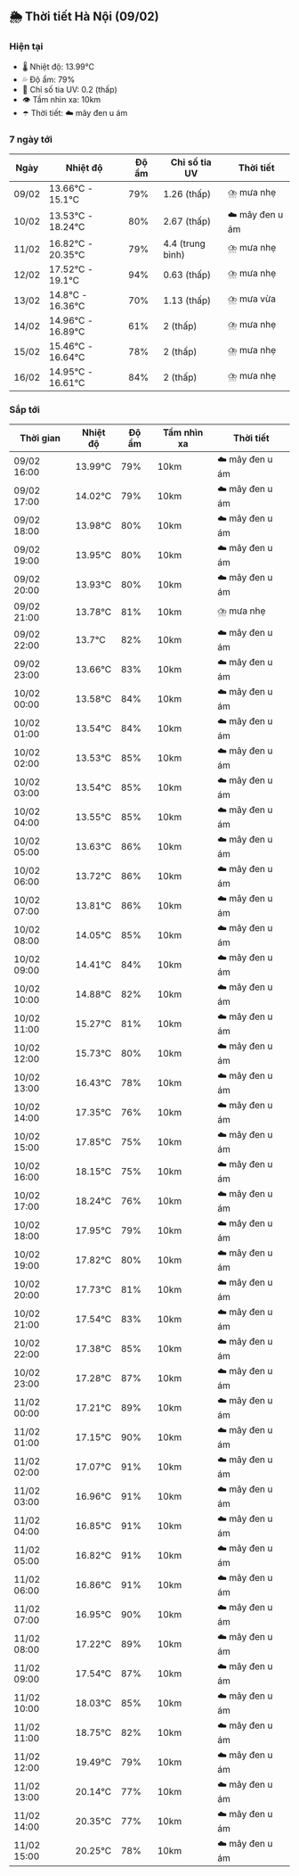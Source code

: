 ## 🌦️ Thời tiết Hà Nội (09/02)

### Hiện tại

- 🌡️ Nhiệt độ: 13.99℃
- 💦 Độ ẩm: 79%
- 🌟 Chỉ số tia UV: 0.2 (thấp)
- 👁️ Tầm nhìn xa: 10km
- ☂️ Thời tiết: ☁️ mây đen u ám

### 7 ngày tới

| Ngày | Nhiệt độ | Độ ẩm | Chỉ số tia UV | Thời tiết |
| --- | --- | --- | --- | --- |
| 09/02 | 13.66℃ - 15.1℃ | 79% | 1.26 (thấp) | ⛈️ mưa nhẹ |
| 10/02 | 13.53℃ - 18.24℃ | 80% | 2.67 (thấp) | ☁️ mây đen u ám |
| 11/02 | 16.82℃ - 20.35℃ | 79% | 4.4 (trung bình) | ⛈️ mưa nhẹ |
| 12/02 | 17.52℃ - 19.1℃ | 94% | 0.63 (thấp) | ⛈️ mưa nhẹ |
| 13/02 | 14.8℃ - 16.36℃ | 70% | 1.13 (thấp) | ⛈️ mưa vừa |
| 14/02 | 14.96℃ - 16.89℃ | 61% | 2 (thấp) | ⛈️ mưa nhẹ |
| 15/02 | 15.46℃ - 16.64℃ | 78% | 2 (thấp) | ⛈️ mưa nhẹ |
| 16/02 | 14.95℃ - 16.61℃ | 84% | 2 (thấp) | ⛈️ mưa nhẹ |

### Sắp tới

| Thời gian | Nhiệt độ | Độ ẩm | Tầm nhìn xa | Thời tiết |
| --- | --- | --- | --- | --- |
| 09/02 16:00 | 13.99℃ | 79% | 10km | ☁️ mây đen u ám |
| 09/02 17:00 | 14.02℃ | 79% | 10km | ☁️ mây đen u ám |
| 09/02 18:00 | 13.98℃ | 80% | 10km | ☁️ mây đen u ám |
| 09/02 19:00 | 13.95℃ | 80% | 10km | ☁️ mây đen u ám |
| 09/02 20:00 | 13.93℃ | 80% | 10km | ☁️ mây đen u ám |
| 09/02 21:00 | 13.78℃ | 81% | 10km | ⛈️ mưa nhẹ |
| 09/02 22:00 | 13.7℃ | 82% | 10km | ☁️ mây đen u ám |
| 09/02 23:00 | 13.66℃ | 83% | 10km | ☁️ mây đen u ám |
| 10/02 00:00 | 13.58℃ | 84% | 10km | ☁️ mây đen u ám |
| 10/02 01:00 | 13.54℃ | 84% | 10km | ☁️ mây đen u ám |
| 10/02 02:00 | 13.53℃ | 85% | 10km | ☁️ mây đen u ám |
| 10/02 03:00 | 13.54℃ | 85% | 10km | ☁️ mây đen u ám |
| 10/02 04:00 | 13.55℃ | 85% | 10km | ☁️ mây đen u ám |
| 10/02 05:00 | 13.63℃ | 86% | 10km | ☁️ mây đen u ám |
| 10/02 06:00 | 13.72℃ | 86% | 10km | ☁️ mây đen u ám |
| 10/02 07:00 | 13.81℃ | 86% | 10km | ☁️ mây đen u ám |
| 10/02 08:00 | 14.05℃ | 85% | 10km | ☁️ mây đen u ám |
| 10/02 09:00 | 14.41℃ | 84% | 10km | ☁️ mây đen u ám |
| 10/02 10:00 | 14.88℃ | 82% | 10km | ☁️ mây đen u ám |
| 10/02 11:00 | 15.27℃ | 81% | 10km | ☁️ mây đen u ám |
| 10/02 12:00 | 15.73℃ | 80% | 10km | ☁️ mây đen u ám |
| 10/02 13:00 | 16.43℃ | 78% | 10km | ☁️ mây đen u ám |
| 10/02 14:00 | 17.35℃ | 76% | 10km | ☁️ mây đen u ám |
| 10/02 15:00 | 17.85℃ | 75% | 10km | ☁️ mây đen u ám |
| 10/02 16:00 | 18.15℃ | 75% | 10km | ☁️ mây đen u ám |
| 10/02 17:00 | 18.24℃ | 76% | 10km | ☁️ mây đen u ám |
| 10/02 18:00 | 17.95℃ | 79% | 10km | ☁️ mây đen u ám |
| 10/02 19:00 | 17.82℃ | 80% | 10km | ☁️ mây đen u ám |
| 10/02 20:00 | 17.73℃ | 81% | 10km | ☁️ mây đen u ám |
| 10/02 21:00 | 17.54℃ | 83% | 10km | ☁️ mây đen u ám |
| 10/02 22:00 | 17.38℃ | 85% | 10km | ☁️ mây đen u ám |
| 10/02 23:00 | 17.28℃ | 87% | 10km | ☁️ mây đen u ám |
| 11/02 00:00 | 17.21℃ | 89% | 10km | ☁️ mây đen u ám |
| 11/02 01:00 | 17.15℃ | 90% | 10km | ☁️ mây đen u ám |
| 11/02 02:00 | 17.07℃ | 91% | 10km | ☁️ mây đen u ám |
| 11/02 03:00 | 16.96℃ | 91% | 10km | ☁️ mây đen u ám |
| 11/02 04:00 | 16.85℃ | 91% | 10km | ☁️ mây đen u ám |
| 11/02 05:00 | 16.82℃ | 91% | 10km | ☁️ mây đen u ám |
| 11/02 06:00 | 16.86℃ | 91% | 10km | ☁️ mây đen u ám |
| 11/02 07:00 | 16.95℃ | 90% | 10km | ☁️ mây đen u ám |
| 11/02 08:00 | 17.22℃ | 89% | 10km | ☁️ mây đen u ám |
| 11/02 09:00 | 17.54℃ | 87% | 10km | ☁️ mây đen u ám |
| 11/02 10:00 | 18.03℃ | 85% | 10km | ☁️ mây đen u ám |
| 11/02 11:00 | 18.75℃ | 82% | 10km | ☁️ mây đen u ám |
| 11/02 12:00 | 19.49℃ | 79% | 10km | ☁️ mây đen u ám |
| 11/02 13:00 | 20.14℃ | 77% | 10km | ☁️ mây đen u ám |
| 11/02 14:00 | 20.35℃ | 77% | 10km | ☁️ mây đen u ám |
| 11/02 15:00 | 20.25℃ | 78% | 10km | ☁️ mây đen u ám |
